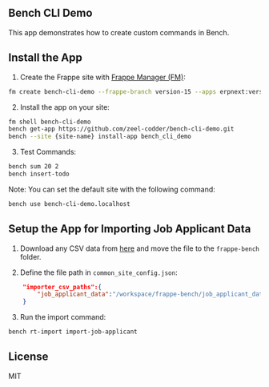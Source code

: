 ## Bench CLI Demo

This app demonstrates how to create custom commands in Bench.

## Install the App

1. Create the Frappe site with [Frappe Manager (FM)](https://github.com/rtCamp/Frappe-Manager/):

```bash
fm create bench-cli-demo --frappe-branch version-15 --apps erpnext:version-15 --apps hrms:version-15
```

2. Install the app on your site:

```bash
fm shell bench-cli-demo
bench get-app https://github.com/zeel-codder/bench-cli-demo.git
bench --site {site-name} install-app bench_cli_demo
```

3. Test Commands:

```bash
bench sum 20 2
bench insert-todo
```

Note: You can set the default site with the following command:

```bash
bench use bench-cli-demo.localhost
```

## Setup the App for Importing Job Applicant Data

1. Download any CSV data from [here](https://drive.google.com/drive/folders/1eYJ6KXJf_3m3usGwYXb9_4wal7RCZr3x?usp=sharing) and move the file to the `frappe-bench` folder.

2. Define the file path in `common_site_config.json`:

```json
    "importer_csv_paths":{
        "job_applicant_data":"/workspace/frappe-bench/job_applicant_data_20K.csv"
    }
```

3. Run the import command:

```bash
bench rt-import import-job-applicant
```

## License

MIT
